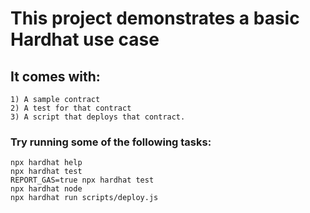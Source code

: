 # This project demonstrates a basic Hardhat use case
## It comes with:
    1) A sample contract
    2) A test for that contract 
    3) A script that deploys that contract.

### Try running some of the following tasks:

```shell
npx hardhat help
npx hardhat test
REPORT_GAS=true npx hardhat test
npx hardhat node
npx hardhat run scripts/deploy.js
```

 
 
